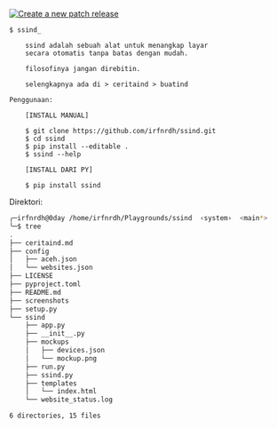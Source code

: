 [![Create a new patch release](https://github.com/irfnrdh/ssind/actions/workflows/release.yml/badge.svg)](https://github.com/irfnrdh/ssind/actions/workflows/release.yml)

```
$ ssind_

    ssind adalah sebuah alat untuk menangkap layar
    secara otomatis tanpa batas dengan mudah.

    filosofinya jangan direbitin.

    selengkapnya ada di > ceritaind > buatind

Penggunaan:

    [INSTALL MANUAL]
    
    $ git clone https://github.com/irfnrdh/ssind.git
    $ cd ssind
    $ pip install --editable . 
    $ ssind --help

    [INSTALL DARI PY]

    $ pip install ssind
 ```
 
 Direktori: 
```sh
╭─irfnrdh@0day /home/irfnrdh/Playgrounds/ssind  ‹system›  <main*> 
╰─$ tree
.
├── ceritaind.md
├── config
│   ├── aceh.json
│   └── websites.json
├── LICENSE
├── pyproject.toml
├── README.md
├── screenshots
├── setup.py
└── ssind
    ├── app.py
    ├── __init__.py
    ├── mockups
    │   ├── devices.json
    │   └── mockup.png
    ├── run.py
    ├── ssind.py
    ├── templates
    │   └── index.html
    └── website_status.log

6 directories, 15 files
```
